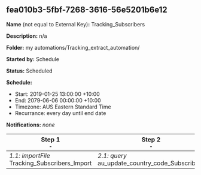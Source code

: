 ## fea010b3-5fbf-7268-3616-56e5201b6e12

**Name** (not equal to External Key)**:** Tracking_Subscribers

**Description:** n/a

**Folder:** my automations/Tracking_extract_automation/

**Started by:** Schedule

**Status:** Scheduled

**Schedule:**

* Start: 2019-01-25 13:00:00 +10:00
* End: 2079-06-06 00:00:00 +10:00
* Timezone: AUS Eastern Standard Time
* Recurrance: every day until end date

**Notifications:** _none_


| Step 1<br>_<small>-</small>_ | Step 2<br>_<small>-</small>_ | Step 3<br>_<small>-</small>_ | Step 4<br>_<small>-</small>_ |
| --- | --- | --- | --- |
| _1.1: importFile_<br>Tracking_Subscribers_Import | _2.1: query_<br>au_update_country_code_Subscribers | _3.1: query_<br>nz_update_country_code_Subscribers | _4.1: script_<br>Delete_subscribers_records |
